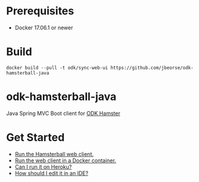 # Prerequisites

 - Docker 17.06.1 or newer

# Build 

`docker build --pull -t odk/sync-web-ui https://github.com/jbeorse/odk-hamsterball-java`

# odk-hamsterball-java
Java Spring MVC Boot client for [ODK Hamster](https://github.com/benetech/odk-hamster)

# Get Started

* [Run the Hamsterball web client.](RUN.md)
* [Run the web client in a Docker container.](DOCKER.md)
* [Can I run it on Heroku?](https://github.com/benetech/odk-hamster/blob/master/HEROKU.md)
* [How should I edit it in an IDE?](https://github.com/benetech/odk-hamster/blob/master/ECLIPSE.md)
